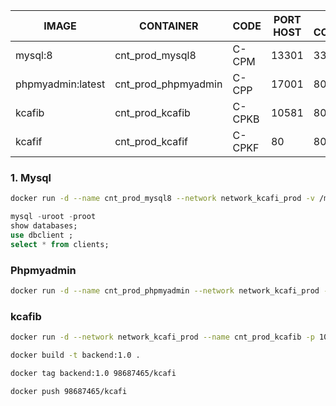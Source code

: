|IMAGE | CONTAINER | CODE | PORT HOST | PORT CONTAINER |
|---- | ----- | ----- | ---- | ---- |
|mysql:8|cnt_prod_mysql8|C-CPM	| 13301	|3306|
|phpmyadmin:latest|cnt_prod_phpmyadmin|C-CPP	| 17001	|80|
|kcafib|cnt_prod_kcafib|C-CPKB	|	10581	|8080 |
|kcafif|cnt_prod_kcafif|C-CPKF	| 80	|80|

### 1. Mysql
``` sh
docker run -d --name cnt_prod_mysql8 --network network_kcafi_prod -v /my/custom:/etc/mysql/conf.d -e MYSQL_ROOT_PASSWORD=passrootdocker -e MYSQL_DATABASE=dbclient -p 13301:3306  mysql:8
```
``` sql
mysql -uroot -proot
show databases;
use dbclient ;
select * from clients;
```
### Phpmyadmin 
``` sh
docker run -d --name cnt_prod_phpmyadmin --network network_kcafi_prod --link cnt_prod_mysql8:db -p 17001:80 -v /some/local/directory/config.user.inc.php:/etc/phpmyadmin/config.user.inc.php phpmyadmin
``` 

### kcafib
``` sh
docker run -d --network network_kcafi_prod --name cnt_prod_kcafib -p 10581:3200 98687465/kcafib:1.0
```

``` sh
docker build -t backend:1.0 .
```
``` sh
docker tag backend:1.0 98687465/kcafi
```
``` sh
docker push 98687465/kcafi
```
